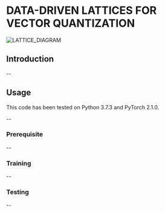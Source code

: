 # DATA-DRIVEN LATTICES FOR VECTOR QUANTIZATION
![LATTICE_DIAGRAM](https://github.com/BokoAssaf/DeepLatticeUVEQ/assets/143960995/0111f515-3797-4c60-ae0e-8666dd969e45)
## Introduction

--

## Usage
This code has been tested on Python 3.7.3 and PyTorch 2.1.0.


--

### Prerequisite

--

### Training

--

### Testing

--

